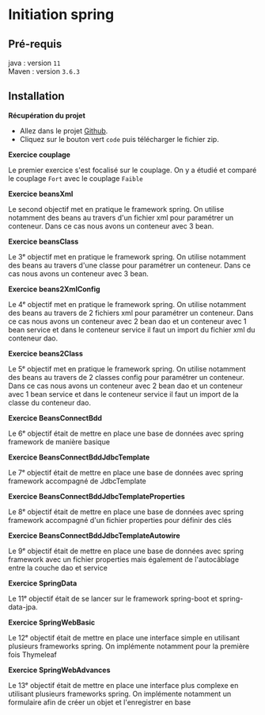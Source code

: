# Initiation spring

## Pré-requis

java : version `11` <br>
Maven : version `3.6.3` <br>

## Installation

**Récupération du projet**

* Allez dans le projet [Github](https://github.com/Flav1-ann/couplage).
* Cliquez sur le bouton vert `code` puis télécharger le fichier zip.


**Exercice couplage**

Le premier exercice s'est focalisé sur le couplage. On y a étudié et comparé le couplage `Fort` avec le couplage `Faible`


**Exercice beansXml**

Le second objectif met en pratique le framework spring. On utilise notamment des beans au travers d'un fichier xml pour paramétrer un conteneur.
Dans ce cas nous avons un conteneur avec 3 bean.

**Exercice beansClass**

Le 3ᵉ objectif met en pratique le framework spring. On utilise notamment des beans au travers d'une classe pour paramétrer un conteneur.
Dans ce cas nous avons un conteneur avec 3 bean.

**Exercice beans2XmlConfig**

Le 4ᵉ objectif met en pratique le framework spring. On utilise notamment des beans au travers de 2 fichiers xml pour paramétrer un conteneur.
Dans ce cas nous avons un conteneur avec 2 bean dao et un conteneur avec 1 bean service et dans le conteneur service il faut un import du fichier xml du conteneur dao.

**Exercice beans2Class**

Le 5ᵉ  objectif met en pratique le framework spring. On utilise notamment des beans au travers de 2 classes config pour paramétrer un conteneur.
Dans ce cas nous avons un conteneur avec 2 bean dao et un conteneur avec 1 bean service et dans le conteneur service il faut un import de la classe du conteneur dao.

**Exercice BeansConnectBdd**

Le 6ᵉ objectif était de mettre en place une base de données avec spring framework de manière basique

**Exercice BeansConnectBddJdbcTemplate**

Le 7ᵉ objectif était de mettre en place une base de données avec spring framework accompagné de JdbcTemplate

**Exercice BeansConnectBddJdbcTemplateProperties**

Le 8ᵉ objectif était de mettre en place une base de données avec spring framework accompagné d'un fichier properties pour définir des clés

**Exercice BeansConnectBddJdbcTemplateAutowire**

Le 9ᵉ objectif était de mettre en place une base de données avec spring framework avec un fichier properties mais également de l'autocâblage entre la couche dao et service

**Exercice SpringData**

Le 11ᵉ objectif était de se lancer sur le framework spring-boot et spring-data-jpa.

**Exercice SpringWebBasic**

Le 12ᵉ objectif était de mettre en place une interface simple en utilisant plusieurs frameworks spring. On implémente notamment pour la première fois Thymeleaf

**Exercice SpringWebAdvances**

Le 13ᵉ objectif était de mettre en place une interface plus complexe en utilisant plusieurs frameworks spring. On implémente notamment un formulaire afin de créer un objet et l'enregistrer en base




